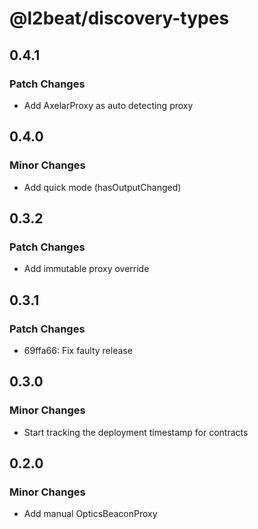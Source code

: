 # @l2beat/discovery-types

## 0.4.1

### Patch Changes

- Add AxelarProxy as auto detecting proxy

## 0.4.0

### Minor Changes

- Add quick mode (hasOutputChanged)

## 0.3.2

### Patch Changes

- Add immutable proxy override

## 0.3.1

### Patch Changes

- 69ffa66: Fix faulty release

## 0.3.0

### Minor Changes

- Start tracking the deployment timestamp for contracts

## 0.2.0

### Minor Changes

- Add manual OpticsBeaconProxy
